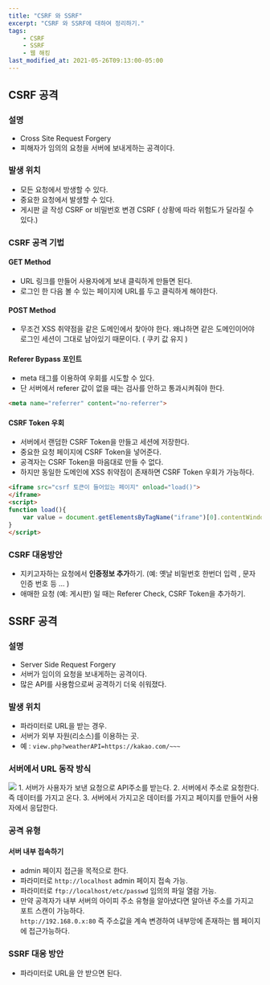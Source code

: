 ```yaml
---
title: "CSRF 와 SSRF"
excerpt: "CSRF 와 SSRF에 대하여 정리하기."
tags:
    - CSRF
    - SSRF
    - 웹 해킹
last_modified_at: 2021-05-26T09:13:00-05:00
---
```

## CSRF 공격

### 설명
- Cross Site Request Forgery
- 피해자가 임의의 요청을 서버에 보내게하는 공격이다.

### 발생 위치
- 모든 요청에서 방생할 수 있다.
- 중요한 요청에서 발생할 수 있다.
- 게시판 글 작성 CSRF or 비밀번호 변경 CSRF ( 상황에 따라 위험도가 달라질 수 있다.)

### CSRF 공격 기법
#### GET Method
- URL 링크를 만들어 사용자에게 보내 클릭하게 만들면 된다.
- 로그인 한 다음 볼 수 있는 페이지에 URL를 두고 클릭하게 해야한다.

#### POST Method
- 무조건 XSS 취약점을 같은 도메인에서 찾아야 한다. 왜냐하면 같은 도메인이어야 로그인 세션이 그대로 남아있기 때문이다. ( 쿠키 값 유지 ) 

#### Referer Bypass 포인트
- meta 태그를 이용하여 우회를 시도할 수 있다.
- 단 서버에서 referer 값이 없을 때는 검사를 안하고 통과시켜줘야 한다.

```html
<meta name="referrer" content="no-referrer">
```


#### CSRF Token 우회
- 서버에서 랜덤한 CSRF Token을 만들고 세션에 저장한다.
- 중요한 요청 페이지에 CSRF Token을 넣어준다.
- 공격자는 CSRF Token을 마음대로 만들 수 없다.
- 하지만 동일한 도메인에 XSS 취약점이 존재하면 CSRF Token 우회가 가능하다.

```html
<iframe src="csrf 토큰이 들어있는 페이지" onload="load()">
</iframe>
<script>
function load(){
	var value = document.getElementsByTagName("iframe")[0].contentWindow.document.forms[0].csrf_token.value;
}
</script>
```

### CSRF 대응방안
- 지키고자하는 요청에서 **인증정보 추가**하기. (예: 옛날 비밀번호 한번더 입력 , 문자 인증 번호 등 ... )
- 애매한 요청 (예: 게시판) 일 때는 Referer Check, CSRF Token을 추가하기.


## SSRF 공격
### 설명
- Server Side Request Forgery
- 서버가 임이의 요청을 보내게하는 공격이다.
- 많은 API를 사용함으로써 공격하기 더욱 쉬워졌다.

### 발생 위치
- 파라미터로 URL을 받는 경우.
- 서버가 외부 자원(리소스)를 이용하는 곳.
- 예 : `view.php?weatherAPI=https://kakao.com/~~~`

### 서버에서 URL 동작 방식
<img class="mermaid" src="https://mermaid.ink/svg/eyJjb2RlIjoic2VxdWVuY2VEaWFncmFtXG7sgqzsmqnsnpAgLT4-IOyEnOuyhCA6IEFQSeyjvOyGjOqwgCDri7TquLQg7Y6Y7J207KeAIOyalOyyrVxu7ISc67KEIC0-PiBBUEkg7ISc67KEIDog642w7J207YSwIOyalOyyrVxuQVBJIOyEnOuyhCAtPj4g7ISc67KEIDog642w7J207YSwIOydkeuLtVxu7ISc67KEIC0-PiDshJzrsoQgOiDtjpjsnbTsp4Ag66CM642U66eBXG7shJzrsoQgLT4-IOyCrOyaqeyekCA6IO2OmOydtOyngCDsnZHri7UiLCJtZXJtYWlkIjpudWxsfQ">
1. 서버가 사용자가 보낸 요청으로 API주소를 받는다.
2. 서버에서 주소로 요청한다. 즉 데이터를 가지고 온다.
3. 서버에서 가지고온 데이터를 가지고 페이지를 만들어 사용자에서 응답한다.


### 공격 유형
#### 서버 내부 접속하기
- admin 페이지 접근을 목적으로 한다.
- 파라미터로 `http://localhost` admin 페이지 접속 가능. 
- 파라미터로 `ftp://localhost/etc/passwd` 임의의 파일 열람 가능.
- 만약 공격자가 내부 서버의 아이피 주소 유형을 알아냈다면 알아낸 주소를 가지고 포트 스캔이 가능하다.<br>`http://192.168.0.x:80` 즉 주소값을 계속 변경하여 내부망에 존재하는 웹 페이지에 접근가능하다.

### SSRF 대응 방안
- 파라미터로 URL을 안 받으면 된다.